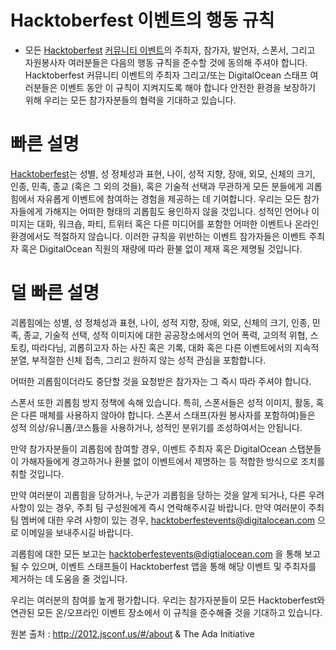 # Hacktoberfest 이벤트의 행동 규칙
- 모든 [Hacktoberfest](https://hacktoberfest.digitalocean.com) [커뮤니티 이벤트](https://hacktoberfest.digitalocean.com/events)의 주최자, 참가자, 발언자, 스폰서, 그리고 자원봉사자 여러분들은 다음의 행동 규칙을 준수할 것에 동의해 주셔야 합니다. Hacktoberfest 커뮤니티 이벤트의 주최자 그리고/또는 DigitalOcean 스태프 여러분들은 이벤트 동안 이 규칙이 지켜지도록 해야 합니다 안전한 환경을 보장하기 위해 우리는 모든 참가자분들의 협력을 기대하고 있습니다.

# 빠른 설명
[Hacktoberfest](https://hacktoberfest.digitalocean.com)는 성별, 성 정체성과 표현, 나이, 성적 지향, 장애, 외모, 신체의 크기, 인종, 민족, 종교 (혹은 그 외의 것들), 혹은 기술적 선택과 무관하게 모든 분들에게 괴롭힘에서 자유롭게 이벤트에 참여하는 경험을 제공하는 데 기여합니다. 우리는 모든 참가자들에게 가해지는 어떠한 형태의 괴롭힘도 용인하지 않을 것입니다. 성적인 언어나 이미지는 대화, 워크숍, 파티, 트위터 혹은 다른 미디어를 포함한 어떠한 이벤트나 온라인 환경에서도 적절하지 않습니다. 이러한 규칙을 위반하는 이벤트 참가자들은 이벤트 주최자 혹은 DigitalOcean 직원의 재량에 따라 환불 없이 제재 혹은 제명될 것입니다.

# 덜 빠른 설명
괴롭힘에는 성별, 성 정체성과 표현, 나이, 성적 지향, 장애, 외모, 신체의 크기, 인종, 민족, 종교, 기술적 선택, 성적 이미지에 대한 공공장소에서의 언어 폭력, 고의적 위협, 스토킹, 따라다님, 괴롭히고자 하는 사진 혹은 기록, 대화 혹은 다른 이벤트에서의 지속적 분열, 부적절한 신체 접촉, 그리고 원하지 않는 성적 관심을 포함합니다.

어떠한 괴롭힘이더라도 중단할 것을 요청받은 참가자는 그 즉시 따라 주셔야 합니다.

스폰서 또한 괴롭힘 방지 정책에 속해 있습니다. 특히, 스폰서들은 성적 이미지, 활동, 혹은 다른 매체를 사용하지 않아야 합니다. 스폰서 스태프(자원 봉사자를 포함하여)들은 성적 의상/유니폼/코스튬을 사용하거나, 성적인 분위기를 조성하여서는 안됩니다.

만약 참가자분들이 괴롭힘에 참여할 경우, 이벤트 주최자 혹은 DigitalOcean 스탭분들이 가해자들에게 경고하거나 환불 없이 이벤트에서 제명하는 등 적합한 방식으로 조치를 취할 것입니다.

만약 여러분이 괴롭힘을 당하거나, 누군가 괴롭힘을 당하는 것을 알게 되거나, 다른 우려 사항이 있는 경우, 주최 팀 구성원에게 즉시 연락해주시길 바랍니다. 만약 여러분이 주최 팀 멤버에 대한 우려 사항이 있는 경우, hacktoberfestevents@digitalocean.com 으로 이메일을 보내주시길 바랍니다.

괴롭힘에 대한 모든 보고는 hacktoberfestevents@digtialocean.com 을 통해 보고될 수 있으며, 이벤트 스태프들이 Hacktoberfest 앱을 통해 해당 이벤트 및 주최자를 제거하는 데 도움을 줄 것입니다.

우리는 여러분의 참여를 높게 평가합니다. 우리는 참가자분들이 모든 Hacktoberfest와 연관된 모든 온/오프라인 이벤트 장소에서 이 규칙을 준수해줄 것을 기대하고 있습니다.

원본 출처 : http://2012.jsconf.us/#/about & The Ada Initiative
